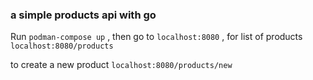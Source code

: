 ### a simple products api with go 


Run `podman-compose up` , then go to `localhost:8080` , for list of products `localhost:8080/products`

to create a new product `localhost:8080/products/new`

